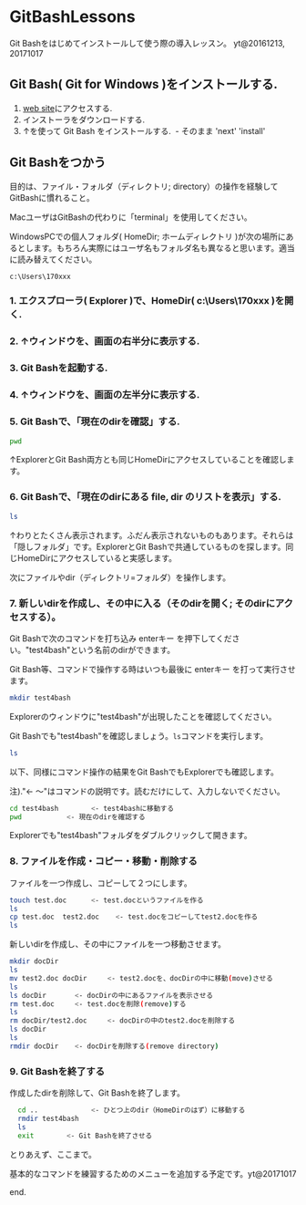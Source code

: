 # GitBashLessons
Git Bashをはじめてインストールして使う際の導入レッスン。
yt@20161213, 20171017


## Git Bash( Git for Windows )をインストールする.

1. [web site](https://git-for-windows.github.io/)にアクセスする.
2. インストーラをダウンロードする.
3. ↑を使って Git Bash をインストールする.
  - そのまま 'next' 'install'

## Git Bashをつかう

目的は、ファイル・フォルダ（ディレクトリ; directory）の操作を経験してGitBashに慣れること。

MacユーザはGitBashの代わりに「terminal」を使用してください。

WindowsPCでの個人フォルダ( HomeDir; ホームディレクトリ )が次の場所にあるとします。もちろん実際にはユーザ名もフォルダ名も異なると思います。適当に読み替えてください。

`c:\Users\170xxx`

### 1. エクスプローラ( Explorer )で、HomeDir( c:\Users\170xxx )を開く.
### 2. ↑ウィンドウを、画面の右半分に表示する.
### 3. Git Bashを起動する.
### 4. ↑ウィンドウを、画面の左半分に表示する.
### 5. Git Bashで、「現在のdirを確認」する.

  ```bash
  pwd
  ```

  ↑ExplorerとGit Bash両方とも同じHomeDirにアクセスしていることを確認します。

### 6. Git Bashで、「現在のdirにある file, dir のリストを表示」する.

  ```bash
  ls
  ```

  ↑わりとたくさん表示されます。ふだん表示されないものもあります。それらは「隠しフォルダ」です。ExplorerとGit Bashで共通しているものを探します。同じHomeDirにアクセスしていると実感します。

  次にファイルやdir（ディレクトリ=フォルダ）を操作します。

### 7. 新しいdirを作成し、その中に入る（そのdirを開く; そのdirにアクセスする）。

  Git Bashで次のコマンドを打ち込み enterキー を押下してください。"test4bash"という名前のdirができます。

  Git Bash等、コマンドで操作する時はいつも最後に enterキー を打って実行させます。

  ```bash
  mkdir test4bash
  ```

  Explorerのウィンドウに"test4bash"が出現したことを確認してください。

  Git Bashでも"test4bash"を確認しましょう。`ls`コマンドを実行します。

  ```bash
  ls
  ```

  以下、同様にコマンド操作の結果をGit BashでもExplorerでも確認します。

  注)."<- 〜"はコマンドの説明です。読むだけにして、入力しないでください。

  ```bash
  cd test4bash        <- test4bashに移動する
  pwd           <- 現在のdirを確認する
  ```

  Explorerでも"test4bash"フォルダをダブルクリックして開きます。


### 8. ファイルを作成・コピー・移動・削除する

  ファイルを一つ作成し、コピーして２つにします。

  ```bash
  touch test.doc      <- test.docというファイルを作る
  ls
  cp test.doc  test2.doc    <- test.docをコピーしてtest2.docを作る
  ls
  ```

  新しいdirを作成し、その中にファイルを一つ移動させます。

  ```bash
  mkdir docDir
  ls
  mv test2.doc docDir     <- test2.docを、docDirの中に移動(move)させる
  ls
  ls docDir       <- docDirの中にあるファイルを表示させる
  rm test.doc     <- test.docを削除(remove)する
  ls
  rm docDir/test2.doc     <- docDirの中のtest2.docを削除する
  ls docDir
  ls
  rmdir docDir    <- docDirを削除する(remove directory)
  ```


### 9. Git Bashを終了する

  作成したdirを削除して、Git Bashを終了します。

```bash
  cd ..             <- ひとつ上のdir（HomeDirのはず）に移動する
  rmdir test4bash
  ls
  exit        <- Git Bashを終了させる
```


とりあえず、ここまで。

基本的なコマンドを練習するためのメニューを追加する予定です。yt@20171017

end.
